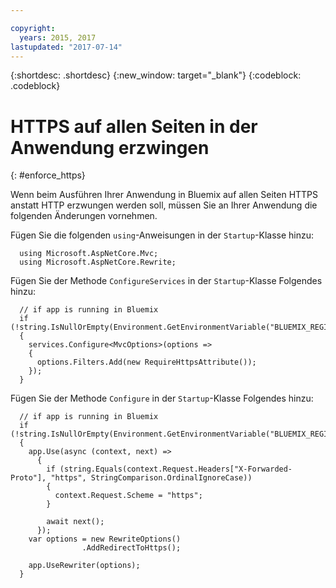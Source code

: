 ```yaml
---

copyright:
  years: 2015, 2017
lastupdated: "2017-07-14"
---
```


{:shortdesc: .shortdesc}
{:new_window: target="_blank"}
{:codeblock: .codeblock}

# HTTPS auf allen Seiten in der Anwendung erzwingen
{: #enforce_https}

Wenn beim Ausführen Ihrer Anwendung in Bluemix auf allen Seiten HTTPS anstatt HTTP erzwungen werden soll, müssen Sie an Ihrer Anwendung die folgenden Änderungen vornehmen.

Fügen Sie die folgenden `using`-Anweisungen in der `Startup`-Klasse hinzu:

```
  using Microsoft.AspNetCore.Mvc;
  using Microsoft.AspNetCore.Rewrite;
```

Fügen Sie der Methode `ConfigureServices` in der `Startup`-Klasse Folgendes hinzu:

```
  // if app is running in Bluemix
  if (!string.IsNullOrEmpty(Environment.GetEnvironmentVariable("BLUEMIX_REGION")))
  {
    services.Configure<MvcOptions>(options =>
    {
      options.Filters.Add(new RequireHttpsAttribute());
    });
  }
```

Fügen Sie der Methode `Configure` in der `Startup`-Klasse Folgendes hinzu:

```
  // if app is running in Bluemix
  if (!string.IsNullOrEmpty(Environment.GetEnvironmentVariable("BLUEMIX_REGION")))
  {
    app.Use(async (context, next) =>
      {
        if (string.Equals(context.Request.Headers["X-Forwarded-Proto"], "https", StringComparison.OrdinalIgnoreCase))
        {
          context.Request.Scheme = "https";
        }

        await next();
      });
    var options = new RewriteOptions()
                .AddRedirectToHttps();

    app.UseRewriter(options);
  }
```
